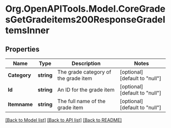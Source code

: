 # Org.OpenAPITools.Model.CoreGradesGetGradeitems200ResponseGradeItemsInner

## Properties

Name | Type | Description | Notes
------------ | ------------- | ------------- | -------------
**Category** | **string** | The grade category of the grade item | [optional] [default to "null"]
**Id** | **string** | An ID for the grade item | [optional] [default to "null"]
**Itemname** | **string** | The full name of the grade item | [optional] [default to "null"]

[[Back to Model list]](../README.md#documentation-for-models) [[Back to API list]](../README.md#documentation-for-api-endpoints) [[Back to README]](../README.md)

